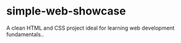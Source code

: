 # simple-web-showcase
A clean HTML and CSS project ideal for learning web development fundamentals..